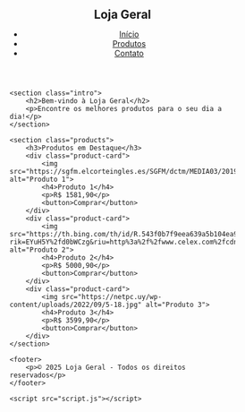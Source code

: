 <!DOCTYPE html>
<html lang="pt-br">
<head>
    <meta charset="UTF-8">
    <meta name="viewport" content="width=device-width, initial-scale=1.0">
    <title>Loja de Produtos Gerais</title>
    <link href="https://fonts.googleapis.com/css2?family=Sacramento&display=swap" rel="stylesheet">
    <link rel="stylesheet" href="styles.css">
</head>
<body>
    <header>
        <nav>
            <div class="logo">
                <h1>Loja Geral</h1>
            </div>
            <ul class="nav-links">
                <li><a href="#">Início</a></li>
                <li><a href="#">Produtos</a></li>
                <li><a href="#">Contato</a></li>
            </ul>
        </nav>
    </header>

    <section class="intro">
        <h2>Bem-vindo à Loja Geral</h2>
        <p>Encontre os melhores produtos para o seu dia a dia!</p>
    </section>

    <section class="products">
        <h3>Produtos em Destaque</h3>
        <div class="product-card">
            <img src="https://sgfm.elcorteingles.es/SGFM/dctm/MEDIA03/201903/29/00194611000269____3__1200x1200.jpg" alt="Produto 1">
            <h4>Produto 1</h4>
            <p>R$ 1581,90</p>
            <button>Comprar</button>
        </div>
        <div class="product-card">
            <img src="https://th.bing.com/th/id/R.543f0b7f9eea639a5b104ea92e0e391f?rik=EYuH5Y%2fd0bWCzg&riu=http%3a%2f%2fwww.celex.com%2fcdn%2fshop%2ffiles%2fROSA16_1200x1200.jpg%3fv%3d1726588419&ehk=xLKWSNSvDfq4UmhqY0pSEVV3iM90IdGWnbvHOTcpr7Q%3d&risl=&pid=ImgRaw&r=0" alt="Produto 2">
            <h4>Produto 2</h4>
            <p>R$ 5000,90</p>
            <button>Comprar</button>
        </div>
        <div class="product-card">
            <img src="https://netpc.uy/wp-content/uploads/2022/09/5-18.jpg" alt="Produto 3">
            <h4>Produto 3</h4>
            <p>R$ 3599,90</p>
            <button>Comprar</button>
        </div>
    </section>

    <footer>
        <p>© 2025 Loja Geral - Todos os direitos reservados</p>
    </footer>

    <script src="script.js"></script>
</body>
<style>
    /* Definições gerais */
* {
    margin: 0;
    padding: 0;
    box-sizing: border-box;
}

body {
    font-family: 'Sacramento', cursive;
    background-color: #000;
    color: #fff;
}

/* Cabeçalho */
header {
    background-color: #6a0dad; /* Roxo */
    padding: 20px;
    text-align: center;
}

header nav {
    display: flex;
    justify-content: space-between;
    align-items: center;
}

header .logo h1 {
    font-size: 3rem;
    color: #fff;
}

header .nav-links {
    list-style: none;
    display: flex;
    gap: 20px;
}

header .nav-links li {
    font-size: 1.2rem;
}

header .nav-links li a {
    text-decoration: none;
    color: #fff;
}

header .nav-links li a:hover {
    color: #32cd32; /* Verde */
}

/* Seção de introdução */
.intro {
    text-align: center;
    padding: 50px;
    background-color: #4b0082; /* Roxo escuro */
}

.intro h2 {
    font-size: 2.5rem;
    margin-bottom: 10px;
}

.intro p {
    font-size: 1.2rem;
    color: #ff6347; /* Tom de laranja-avermelhado */
}

/* Seção de produtos */
.products {
    display: flex;
    justify-content: space-around;
    padding: 40px;
    background-color: #333;
    flex-wrap: wrap;
}

.products h3 {
    width: 100%;
    text-align: center;
    margin-bottom: 20px;
    font-size: 2rem;
    color: #fff;
}

.product-card {
    background-color: #222;
    padding: 20px;
    text-align: center;
    border-radius: 10px;
    width: 200px;
    margin: 15px;
}

.product-card img {
    width: 100%;
    height: auto;
    border-radius: 5px;
}

.product-card h4 {
    margin-top: 15px;
    font-size: 1.2rem;
    color: #fff;
}

.product-card p {
    font-size: 1.1rem;
    color: #32cd32; /* Verde */
    margin-top: 5px;
}

.product-card button {
    background-color: #ff6347; /* Tom de laranja-avermelhado */
    color: white;
    padding: 10px;
    border: none;
    border-radius: 5px;
    cursor: pointer;
    margin-top: 10px;
}

.product-card button:hover {
    background-color: #ff4500; /* Cor mais escura */
}

/* Rodapé */
footer {
    background-color: #4b0082; /* Roxo escuro */
    text-align: center;
    padding: 15px;
    margin-top: 40px;
}

footer p {
    color: #fff;
    font-size: 1rem;
}

</style>
<script>
    // Função para simular a compra de um produto
document.querySelectorAll('.product-card button').forEach(button => {
    button.addEventListener('click', () => {
        alert('Produto adicionado ao carrinho!');
    });
});

</script>
</html>

